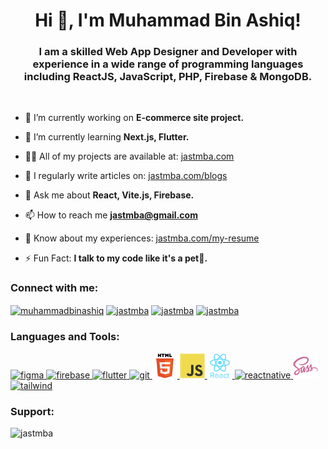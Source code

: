 <h1 align="center">Hi 👋, I'm Muhammad Bin Ashiq!</h1>
<h3 align="center">I am a skilled Web App Designer and Developer with experience in a wide range of programming languages including ReactJS, JavaScript, PHP, Firebase & MongoDB.</h3>

<img src="https://media.giphy.com/media/K5kfQExKk731K/giphy.gif" width="450px" align="right" alt="" />


<br/>

- 🔭 I’m currently working on **E-commerce site project.**

- 🌱 I’m currently learning **Next.js, Flutter.**

- 👨‍💻 All of my projects are available at: [jastmba.com](jastmba.com)

- 📝 I regularly write articles on: [jastmba.com/blogs](jastmba.com/blogs)

- 💬 Ask me about **React, Vite.js, Firebase.**

- 📫 How to reach me **jastmba@gmail.com**

- 📄 Know about my experiences: [jastmba.com/my-resume](jastmba.com/my-resume)

- ⚡ Fun Fact: **I talk to my code like it's a pet🙂.**

<h3 align="left">Connect with me:</h3>
<p align="left">

<a href="https://linkedin.com/in/muhammadbinashiq" target="blank"><img align="center" src="https://raw.githubusercontent.com/rahuldkjain/github-profile-readme-generator/master/src/images/icons/Social/linked-in-alt.svg" alt="muhammadbinashiq" height="30" width="40" /></a>
<a href="https://instagram.com/jastmba" target="blank"><img align="center" src="https://raw.githubusercontent.com/rahuldkjain/github-profile-readme-generator/master/src/images/icons/Social/instagram.svg" alt="jastmba" height="30" width="40" /></a>
<a href="https://fb.com/jastmba" target="blank"><img align="center" src="https://raw.githubusercontent.com/rahuldkjain/github-profile-readme-generator/master/src/images/icons/Social/facebook.svg" alt="jastmba" height="30" width="40" /></a>
<a href="https://twitter.com/jastmba" target="blank"><img align="center" src="https://raw.githubusercontent.com/rahuldkjain/github-profile-readme-generator/master/src/images/icons/Social/twitter.svg" alt="jastmba" height="30" width="40" /></a>


<h3 align="left">Languages and Tools:</h3>

<a href="https://www.figma.com/" target="_blank" rel="noreferrer">
<img src="https://www.vectorlogo.zone/logos/figma/figma-icon.svg" alt="figma" width="40" height="40"/>

<a href="https://firebase.google.com/" target="_blank" rel="noreferrer">
<img src="https://www.vectorlogo.zone/logos/firebase/firebase-icon.svg" alt="firebase" width="40" height="40"/>

<a href="https://flutter.dev" target="_blank" rel="noreferrer">
<img src="https://www.vectorlogo.zone/logos/flutterio/flutterio-icon.svg" alt="flutter" width="40" height="40"/>
  
<a href="https://git-scm.com/" target="_blank" rel="noreferrer"> 
<img src="https://www.vectorlogo.zone/logos/git-scm/git-scm-icon.svg" alt="git" width="40" height="40"/>

<a href="https://www.w3.org/html/" target="_blank" rel="noreferrer"> 
<img src="https://raw.githubusercontent.com/devicons/devicon/master/icons/html5/html5-original-wordmark.svg" alt="html5" width="40" height="40"/> 

<a href="https://developer.mozilla.org/en-US/docs/Web/JavaScript" target="_blank" rel="noreferrer">
<img src="https://raw.githubusercontent.com/devicons/devicon/master/icons/javascript/javascript-original.svg" alt="javascript" width="40" height="40"/> 
  
<a href="https://react.dev/" target="_blank" rel="noreferrer"> 
<img src="https://raw.githubusercontent.com/devicons/devicon/master/icons/react/react-original-wordmark.svg" alt="react" width="40" height="40"/>
  
<a href="https://reactnative.dev/" target="_blank" rel="noreferrer">
<img src="https://reactnative.dev/img/header_logo.svg" alt="reactnative" width="40" height="40"/>
  
<a href="https://sass-lang.com" target="_blank" rel="noreferrer"> 
<img src="https://raw.githubusercontent.com/devicons/devicon/master/icons/sass/sass-original.svg" alt="sass" width="40" height="40"/> 

<a href="https://tailwindcss.com/" target="_blank" rel="noreferrer">
<img src="https://www.vectorlogo.zone/logos/tailwindcss/tailwindcss-icon.svg" alt="tailwind" width="40" height="40"/> </a> </p>

<h3 align="left">Support:</h3>
<p><a href="https://www.buymeacoffee.com/jastmba"> <img align="left" src="https://cdn.buymeacoffee.com/buttons/v2/default-yellow.png" height="50" width="210" alt="jastmba" /></a></p>
